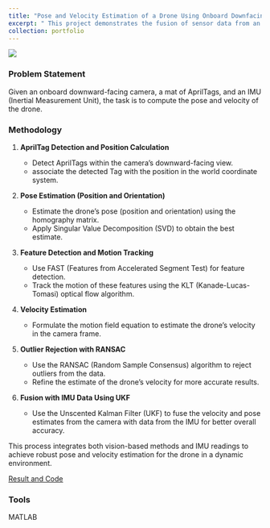 ```yaml
---
title: "Pose and Velocity Estimation of a Drone Using Onboard Downfacing Camera and IMU (UKF Implementation)"
excerpt: " This project demonstrates the fusion of sensor data from an IMU and a camera to estimate the pose and linear velocity of a drone. This is achieved by leveraging principles of computer vision and state estimation, including homography matrix estimation, FAST feature detection, KLT tracking for optical flow, RANSAC for outlier rejection, and the Unscented Kalman Filter.<br/> <img src='/images/jg.gif'>"
collection: portfolio
---
```

<img src='/images/jg.gif'>

### Problem Statement
Given an onboard downward-facing camera, a mat of AprilTags, and an IMU (Inertial Measurement Unit), the task is to compute the pose and velocity of the drone.

### Methodology

1. **AprilTag Detection and Position Calculation**  
   - Detect AprilTags within the camera’s downward-facing view.
   - associate the detected Tag with the position in the world coordinate system.

2. **Pose Estimation (Position and Orientation)**  
   - Estimate the drone’s pose (position and orientation) using the homography matrix.
   - Apply Singular Value Decomposition (SVD) to obtain the best estimate.

3. **Feature Detection and Motion Tracking**  
   - Use FAST (Features from Accelerated Segment Test) for feature detection.
   - Track the motion of these features using the KLT (Kanade-Lucas-Tomasi) optical flow algorithm.

4. **Velocity Estimation**  
   - Formulate the motion field equation to estimate the drone’s velocity in the camera frame.

5. **Outlier Rejection with RANSAC**  
   - Use the RANSAC (Random Sample Consensus) algorithm to reject outliers from the data.
   - Refine the estimate of the drone’s velocity for more accurate results.

6. **Fusion with IMU Data Using UKF**  
   - Use the Unscented Kalman Filter (UKF) to fuse the velocity and pose estimates from the camera with data from the IMU for better overall accuracy.

This process integrates both vision-based methods and IMU readings to achieve robust pose and velocity estimation for the drone in a dynamic environment.


[Result and Code](https://github.com/patleman/Drone-Pose-Estimation/tree/main)

### Tools
MATLAB




